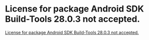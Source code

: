# License for package Android SDK Build-Tools 28.0.3 not accepted.
[License for package Android SDK Build-Tools 28.0.3 not accepted.](https://aiwithcloud.com/2022/09/15/license_for_package_android_sdk_build_tools_28-0-3_not_accepted/)
